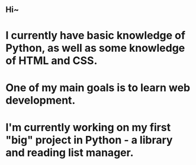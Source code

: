 ## Hi~

<!--
**cristinacristurean/cristinacristurean** is a ✨ _special_ ✨ repository because its `README.md` (this file) appears on your GitHub profile.

Here are some ideas to get you started:

- 🔭 I’m currently working on ...
- 🌱 I’m currently learning ...
- 👯 I’m looking to collaborate on ...
- 🤔 I’m looking for help with ...
- 💬 Ask me about ...
- 📫 How to reach me: ...
- 😄 Pronouns: ...
- ⚡ Fun fact: ...
-->

# I currently have basic knowledge of Python, as well as some knowledge of HTML and CSS.
# One of my main goals is to learn web development.
# I'm currently working on my first "big" project in Python - a library and reading list manager.
